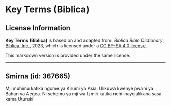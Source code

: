 # Key Terms (Biblica)

## License Information

**Key Terms (Biblica)** is based on and adapted from: _Biblica Bible Dictionary_, [Biblica, Inc.](https://www.biblica.com/), 2023, which is licensed under a [CC BY-SA 4.0 license](https://creativecommons.org/licenses/by-sa/4.0/legalcode.en).

This markdown version is provided under the same license.



--------------------------------

## Smirna (id: 367665)

Mji muhimu katika ngome ya Kirumi ya Asia. Ulikuwa kwenye pwani ya Bahari ya Aegea. Ni sehemu ya mji wa Izmiri katika nchi inayojulikana sasa kama Uturuki.


